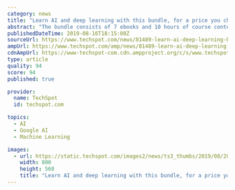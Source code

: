 ```yaml
---
category: news
title: "Learn AI and deep learning with this bundle, for a price you choose"
abstract: "The bundle consists of 7 ebooks and 10 hours of course content that cover essentials on working with deep learning algorithms using Java, building AI applications with Python, using TensorFlow on real-world datasets and understanding neural networks."
publishedDateTime: 2019-08-16T18:15:00Z
sourceUrl: https://www.techspot.com/news/81489-learn-ai-deep-learning-bundle-price-you-choose.html
ampUrl: https://www.techspot.com/amp/news/81489-learn-ai-deep-learning-bundle-price-you-choose.html
cdnAmpUrl: https://www-techspot-com.cdn.ampproject.org/c/s/www.techspot.com/amp/news/81489-learn-ai-deep-learning-bundle-price-you-choose.html
type: article
quality: 94
score: 94
published: true

provider:
  name: TechSpot
  id: techspot.com

topics:
  - AI
  - Google AI
  - Machine Learning

images:
  - url: https://static.techspot.com/images2/news/ts3_thumbs/2019/08/2019-08-16-ts3_thumbs-e22.jpg
    width: 800
    height: 560
    title: "Learn AI and deep learning with this bundle, for a price you choose"
---
```

